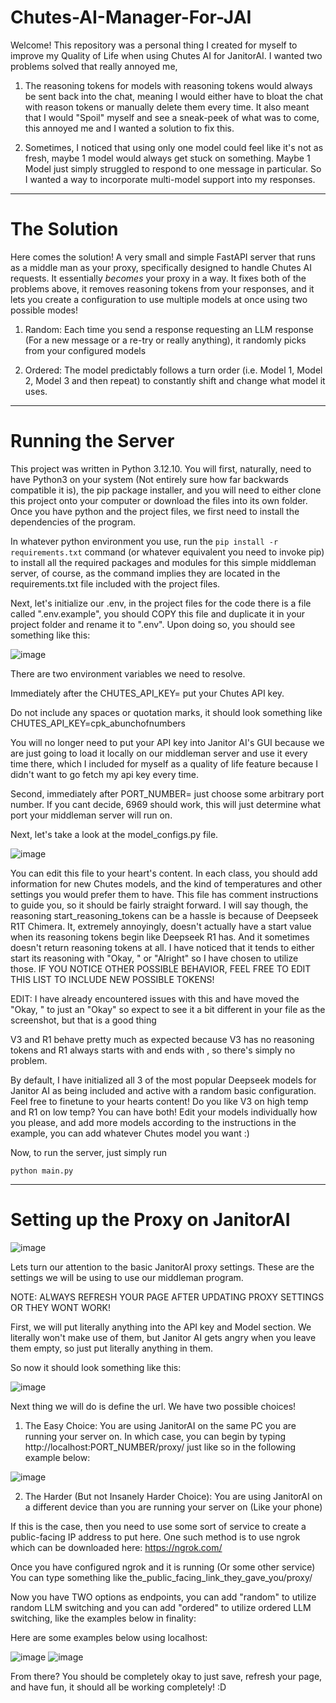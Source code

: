 # Chutes-AI-Manager-For-JAI

Welcome! This repository was a personal thing I created for myself to improve my Quality of Life when using Chutes AI for JanitorAI. I wanted two problems solved that really annoyed me,

1. The reasoning tokens for models with reasoning tokens would always be sent back into the chat, meaning I would either have to bloat the chat with reason tokens or manually delete them every time. It also meant that I would "Spoil" myself and see a sneak-peek of what was to come, this annoyed me and I wanted a solution to fix this.

2. Sometimes, I noticed that using only one model could feel like it's not as fresh, maybe 1 model would always get stuck on something. Maybe 1 Model just simply struggled to respond to one message in particular. So I wanted a way to incorporate multi-model support into my responses.

---
# The Solution

Here comes the solution! A very small and simple FastAPI server that runs as a middle man as your proxy, specifically designed to handle Chutes AI requests. It essentially *becomes* your proxy in a way. It fixes both of the problems above, it removes reasoning tokens from your responses, and it lets you create a configuration to use multiple models at once using two possible modes!

1. Random: Each time you send a response requesting an LLM response (For a new message or a re-try or really anything), it randomly picks from your configured models

2. Ordered: The model predictably follows a turn order (i.e. Model 1, Model 2, Model 3 and then repeat) to constantly shift and change what model it uses.

---
# Running the Server

This project was written in Python 3.12.10. You will first, naturally, need to have Python3 on your system (Not entirely sure how far backwards compatible it is), the pip package installer, and you will need to either clone this project onto your computer or download the files into its own folder. Once you have python and the project files, we first need to install the dependencies of the program.

In whatever python environment you use, run the `pip install -r requirements.txt` command (or whatever equivalent you need to invoke pip) to install all the required packages and modules for this simple middleman server, of course, as the command implies they are located in the requirements.txt file included with the project files.

Next, let's initialize our .env, in the project files for the code there is a file called ".env.example", you should COPY this file and duplicate it in your project folder and rename it to ".env". Upon doing so, you should see something like this:

![image](https://github.com/user-attachments/assets/f09f9cb9-03e1-4130-8b4b-737eb2053951)

There are two environment variables we need to resolve. 

Immediately after the CHUTES_API_KEY= put your Chutes API key.

Do not include any spaces or quotation marks, it should look something like CHUTES_API_KEY=cpk_abunchofnumbers

You will no longer need to put your API key into Janitor AI's GUI because we are just going to load it locally on our middleman server and use it every time there, which I included for myself as a quality of life feature because I didn't want to go fetch my api key every time.

Second, immediately after PORT_NUMBER= just choose some arbitrary port number. If you cant decide, 6969 should work, this will just determine what port your middleman server will run on.

Next, let's take a look at the model_configs.py file.

![image](https://github.com/user-attachments/assets/37a145c8-b557-42bc-89b3-a496a21e64e1)

You can edit this file to your heart's content. In each class, you should add information for new Chutes models, and the kind of temperatures and other settings you would prefer them to have. This file has comment instructions to guide you, so it should be fairly straight forward. I will say though, the reasoning start_reasoning_tokens can be a hassle is because of Deepseek R1T Chimera. It, extremely annoyingly, doesn't actually have a start <think> value when its reasoning tokens begin like Deepseek R1 has. And it sometimes doesn't return reasoning tokens at all. I have noticed that it tends to either start its reasoning with "Okay, " or "Alright" so I have chosen to utilize those. IF YOU NOTICE OTHER POSSIBLE BEHAVIOR, FEEL FREE TO EDIT THIS LIST TO INCLUDE NEW POSSIBLE TOKENS!

EDIT: I have already encountered issues with this and have moved the "Okay, " to just an "Okay" so expect to see it a bit different in your file as the screenshot, but that is a good thing

V3 and R1 behave pretty much as expected because V3 has no reasoning tokens and R1 always starts with <think> and ends with </think>, so there's simply no problem.

By default, I have initialized all 3 of the most popular Deepseek models for Janitor AI as being included and active with a random basic configuration. Feel free to finetune to your hearts content! Do you like V3 on high temp and R1 on low temp? You can have both! Edit your models individually how you please, and add more models according to the instructions in the example, you can add whatever Chutes model you want :)

Now, to run the server, just simply run

`python main.py`

---
# Setting up the Proxy on JanitorAI

![image](https://github.com/user-attachments/assets/b2a9d09e-20e6-41ae-83ac-9af80c3e6945)

Lets turn our attention to the basic JanitorAI proxy settings. These are the settings we will be using to use our middleman program.

NOTE: ALWAYS REFRESH YOUR PAGE AFTER UPDATING PROXY SETTINGS OR THEY WONT WORK!

First, we will put literally anything into the API key and Model section. We literally won't make use of them, but Janitor AI gets angry when you leave them empty, so just put literally anything in them.

So now it should look something like this:

![image](https://github.com/user-attachments/assets/486ad918-d30b-4dd1-a92e-06344fa9b0da)

Next thing we will do is define the url. We have two possible choices!

1. The Easy Choice: You are using JanitorAI on the same PC you are running your server on. In which case, you can begin by typing http://localhost:PORT_NUMBER/proxy/ just like so in the following example below:

![image](https://github.com/user-attachments/assets/54e5c3e5-f57c-4cc8-8cda-124aacad5d4a)

2. The Harder (But not Insanely Harder Choice): You are using JanitorAI on a different device than you are running your server on (Like your phone)

If this is the case, then you need to use some sort of service to create a public-facing IP address to put here. One such method is to use ngrok which can be downloaded here: https://ngrok.com/

Once you have configured ngrok and it is running (Or some other service) You can type something like the_public_facing_link_they_gave_you/proxy/

Now you have TWO options as endpoints, you can add "random" to utilize random LLM switching and you can add "ordered" to utilize ordered LLM switching, like the examples below in finality:

Here are some examples below using localhost:

![image](https://github.com/user-attachments/assets/72fbb7ae-0ec6-4b95-ae60-c91f7840b3d4)
![image](https://github.com/user-attachments/assets/971e9a70-02e8-489b-8b1c-2580722bc0d3)

From there? You should be completely okay to just save, refresh your page, and have fun, it should all be working completely! :D

